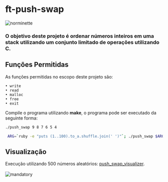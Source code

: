 # ft-push-swap
![norminette](https://github.com/andersonhsporto/ft-push-swap/workflows/norminette/badge.svg)
### O objetivo deste projeto é ordenar números inteiros em uma stack utilizando um conjunto limitado de operações utilizando C.
## Funções Permitidas

As funções permitidas no escopo deste projeto são:
```
• write
• read
• malloc
• free
• exit
```

Compile o programa utilizando **make**, o programa pode ser executado da seguinte forma:
```sh
./push_swap 9 8 7 6 5 4

 ARG=`ruby -e "puts (1..100).to_a.shuffle.join(' ')"`; ./push_swap $ARG
```
## Visualização
Execução utilizando 500 números aleatórios: [push_swap_visualizer](https://github.com/o-reo/push_swap_visualizer). 
<br>
<br>
![mandatory](https://github.com/andersonhsporto/ft-push-swap/blob/main/gif/vis.gif)
